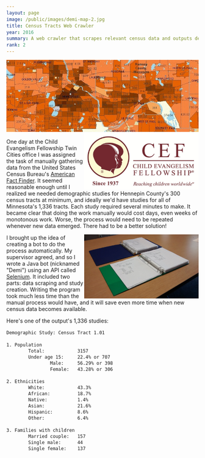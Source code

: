```yaml
---
layout: page
image: /public/images/demi-map-2.jpg
title: Census Tracts Web Crawler
year: 2016
summary: A web crawler that scrapes relevant census data and outputs demographic studies.
rank: 2
---
```


<img src="/public/images/demi-header.jpg">

<img src="/public/images/demi-logo.jpg" width="300" align="right">

One day at the Child Evangelism Fellowship Twin Cities office I was assigned the task of manually gathering data from the United States Census Bureau's <a href="https://factfinder.census.gov/">American Fact Finder</a>. It seemed reasonable enough until I realized we needed demographic studies for Hennepin County's 300 census tracts at minimum, and ideally we'd have studies for all of Minnesota's 1,336 tracts. Each study required several minutes to make. It became clear that doing the work manually would cost days, even weeks of monotonous work. Worse, the process would need to be repeated whenever new data emerged. There had to be a better solution!

<img src="/public/images/demi-output.jpg" width="300" align="right">

I brought up the idea of creating a bot to do the process automatically. My supervisor agreed, and so I wrote a Java bot (nicknamed "Demi") using an API called <a href="http://www.seleniumhq.org/">Selenium</a>. It included two parts: data scraping and study creation. Writing the program took much less time than the manual process would have, and it will save even more time when new census data becomes available.

Here's one of the output's 1,336 studies:
```
Demographic Study: Census Tract 1.01

1. Population
        Total:            3157
        Under age 15:     22.4% or 707
                Male:     56.29% or 398
                Female:   43.28% or 306

2. Ethnicities
        White:            43.3%
        African:          18.7%
        Native:           1.4%
        Asian:            21.6%
        Hispanic:         8.6%
        Other:            6.4%

3. Families with children
        Married couple:   157
        Single male:      44
        Single female:    137
```